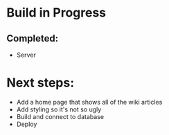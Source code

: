 # Build in Progress
## Completed:
- Server

# Next steps:
- Add a home page that shows all of the wiki articles
- Add styling so it's not so ugly
- Build and connect to database
- Deploy

